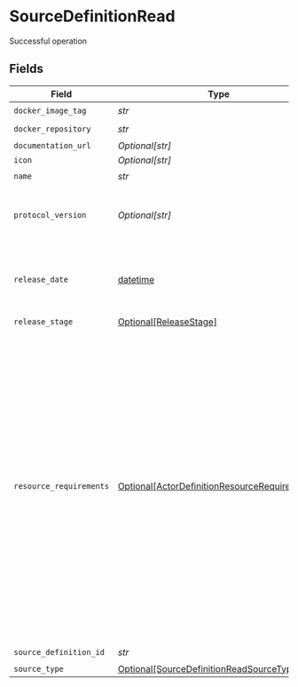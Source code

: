 # SourceDefinitionRead

Successful operation


## Fields

| Field                                                                                                                                                                                                                                                                                                                                       | Type                                                                                                                                                                                                                                                                                                                                        | Required                                                                                                                                                                                                                                                                                                                                    | Description                                                                                                                                                                                                                                                                                                                                 |
| ------------------------------------------------------------------------------------------------------------------------------------------------------------------------------------------------------------------------------------------------------------------------------------------------------------------------------------------- | ------------------------------------------------------------------------------------------------------------------------------------------------------------------------------------------------------------------------------------------------------------------------------------------------------------------------------------------- | ------------------------------------------------------------------------------------------------------------------------------------------------------------------------------------------------------------------------------------------------------------------------------------------------------------------------------------------- | ------------------------------------------------------------------------------------------------------------------------------------------------------------------------------------------------------------------------------------------------------------------------------------------------------------------------------------------- |
| `docker_image_tag`                                                                                                                                                                                                                                                                                                                          | *str*                                                                                                                                                                                                                                                                                                                                       | :heavy_check_mark:                                                                                                                                                                                                                                                                                                                          | N/A                                                                                                                                                                                                                                                                                                                                         |
| `docker_repository`                                                                                                                                                                                                                                                                                                                         | *str*                                                                                                                                                                                                                                                                                                                                       | :heavy_check_mark:                                                                                                                                                                                                                                                                                                                          | N/A                                                                                                                                                                                                                                                                                                                                         |
| `documentation_url`                                                                                                                                                                                                                                                                                                                         | *Optional[str]*                                                                                                                                                                                                                                                                                                                             | :heavy_minus_sign:                                                                                                                                                                                                                                                                                                                          | N/A                                                                                                                                                                                                                                                                                                                                         |
| `icon`                                                                                                                                                                                                                                                                                                                                      | *Optional[str]*                                                                                                                                                                                                                                                                                                                             | :heavy_minus_sign:                                                                                                                                                                                                                                                                                                                          | N/A                                                                                                                                                                                                                                                                                                                                         |
| `name`                                                                                                                                                                                                                                                                                                                                      | *str*                                                                                                                                                                                                                                                                                                                                       | :heavy_check_mark:                                                                                                                                                                                                                                                                                                                          | N/A                                                                                                                                                                                                                                                                                                                                         |
| `protocol_version`                                                                                                                                                                                                                                                                                                                          | *Optional[str]*                                                                                                                                                                                                                                                                                                                             | :heavy_minus_sign:                                                                                                                                                                                                                                                                                                                          | The Airbyte Protocol version supported by the connector                                                                                                                                                                                                                                                                                     |
| `release_date`                                                                                                                                                                                                                                                                                                                              | [datetime](https://docs.python.org/3/library/datetime.html#datetime-objects)                                                                                                                                                                                                                                                                | :heavy_minus_sign:                                                                                                                                                                                                                                                                                                                          | The date when this connector was first released, in yyyy-mm-dd format.                                                                                                                                                                                                                                                                      |
| `release_stage`                                                                                                                                                                                                                                                                                                                             | [Optional[ReleaseStage]](../../models/shared/releasestage.md)                                                                                                                                                                                                                                                                               | :heavy_minus_sign:                                                                                                                                                                                                                                                                                                                          | N/A                                                                                                                                                                                                                                                                                                                                         |
| `resource_requirements`                                                                                                                                                                                                                                                                                                                     | [Optional[ActorDefinitionResourceRequirements]](../../models/shared/actordefinitionresourcerequirements.md)                                                                                                                                                                                                                                 | :heavy_minus_sign:                                                                                                                                                                                                                                                                                                                          | actor definition specific resource requirements. if default is set, these are the requirements that should be set for ALL jobs run for this actor definition. it is overriden by the job type specific configurations. if not set, the platform will use defaults. these values will be overriden by configuration at the connection level. |
| `source_definition_id`                                                                                                                                                                                                                                                                                                                      | *str*                                                                                                                                                                                                                                                                                                                                       | :heavy_check_mark:                                                                                                                                                                                                                                                                                                                          | N/A                                                                                                                                                                                                                                                                                                                                         |
| `source_type`                                                                                                                                                                                                                                                                                                                               | [Optional[SourceDefinitionReadSourceType]](../../models/shared/sourcedefinitionreadsourcetype.md)                                                                                                                                                                                                                                           | :heavy_minus_sign:                                                                                                                                                                                                                                                                                                                          | N/A                                                                                                                                                                                                                                                                                                                                         |
